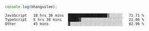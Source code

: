 ```js
console.log(khanguslee);
```

<!--START_SECTION:waka-->

```text
JavaScript   18 hrs 36 mins  ██████████████████▒░░░░░░   72.71 %
TypeScript   5 hrs 38 mins   █████▓░░░░░░░░░░░░░░░░░░░   22.06 %
Other        45 mins         ▓░░░░░░░░░░░░░░░░░░░░░░░░   02.96 %
```

<!--END_SECTION:waka-->

<!--
**khanguslee/khanguslee** is a ✨ _special_ ✨ repository because its `README.md` (this file) appears on your GitHub profile.

Here are some ideas to get you started:

- 🔭 I’m currently working on ...
- 🌱 I’m currently learning ...
- 👯 I’m looking to collaborate on ...
- 🤔 I’m looking for help with ...
- 💬 Ask me about ...
- 📫 How to reach me: ...
- 😄 Pronouns: ...
- ⚡ Fun fact: ...
-->
